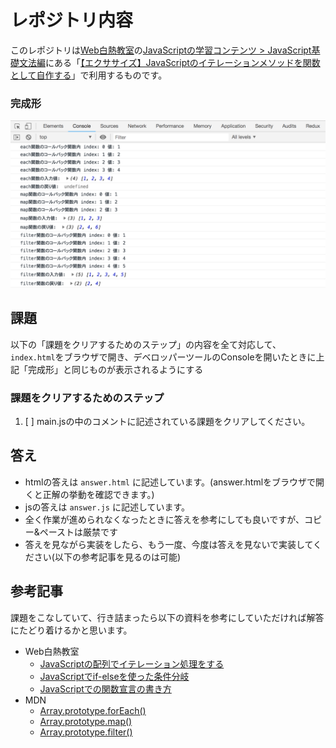 # レポジトリ内容

このレポジトリは[Web白熱教室](https://tsuyopon.xyz/)の[JavaScriptの学習コンテンツ > JavaScript基礎文法編](https://tsuyopon.xyz/learning-contents/web-dev/javascript/javascript-grammar/)にある「[【エクササイズ】JavaScriptのイテレーションメソッドを関数として自作する](https://tsuyopon.xyz/learning-contents/web-dev/javascript/javascript-grammar/js_excercise_for_grammar_part_9/)」で利用するものです。


### 完成形

![完成形](./images/assignment.png)

## 課題

以下の「課題をクリアするためのステップ」の内容を全て対応して、`index.html`をブラウザで開き、デベロッパーツールのConsoleを開いたときに上記「完成形」と同じものが表示されるようにする

### 課題をクリアするためのステップ

1. [ ] main.jsの中のコメントに記述されている課題をクリアしてください。

## 答え

- htmlの答えは `answer.html` に記述しています。(answer.htmlをブラウザで開くと正解の挙動を確認できます。)
- jsの答えは `answer.js` に記述しています。
- 全く作業が進められなくなったときに答えを参考にしても良いですが、コピー&ペーストは厳禁です
- 答えを見ながら実装をしたら、もう一度、今度は答えを見ないで実装してください(以下の参考記事を見るのは可能)

## 参考記事

課題をこなしていて、行き詰まったら以下の資料を参考にしていただければ解答にたどり着けるかと思います。


- Web白熱教室
  - [JavaScriptの配列でイテレーション処理をする](https://tsuyopon.xyz/learning-contents/web-dev/javascript/javascript-grammar/how-to-iterate-an-array-in-js/)
  - [JavaScriptでif-elseを使った条件分岐](https://tsuyopon.xyz/learning-contents/web-dev/javascript/javascript-grammar/how-to-use-if-else-statements/)
  - [JavaScriptでの関数宣言の書き方](https://tsuyopon.xyz/learning-contents/web-dev/javascript/javascript-grammar/how-to-write-functions-in-js-part-1/)
- MDN
  - [Array.prototype.forEach()](https://developer.mozilla.org/ja/docs/Web/JavaScript/Reference/Global_Objects/Array/forEach)
  - [Array.prototype.map()](https://developer.mozilla.org/ja/docs/Web/JavaScript/Reference/Global_Objects/Array/map)
  - [Array.prototype.filter()](https://developer.mozilla.org/ja/docs/Web/JavaScript/Reference/Global_Objects/Array/filter)